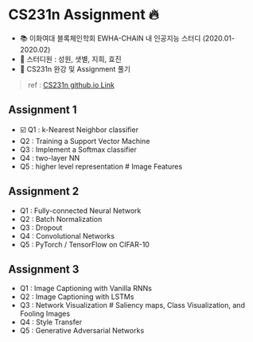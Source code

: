 # CS231n Assignment :fire:

- :books: 이화여대 블록체인학회 EWHA-CHAIN 내 인공지능 스터디 (2020.01-2020.02) 
- :running: 스터디원 : 성원, 샛별, 지희, 효진
- :dizzy: CS231n 완강 및 Assignment 풀기

> ref : [CS231n github.io Link](http://cs231n.github.io/assignments2019/assignment1/) 

## Assignment 1
- :ballot_box_with_check: Q1 : k-Nearest Neighbor classifier
- Q2 : Training a Support Vector Machine
- Q3 : Implement a Softmax classifier
- Q4 : two-layer NN
- Q5 : higher level representation # Image Features

## Assignment 2
- Q1 : Fully-connected Neural Network
- Q2 : Batch Normalization
- Q3 : Dropout
- Q4 : Convolutional Networks 
- Q5 : PyTorch / TensorFlow on CIFAR-10 

## Assignment 3
- Q1 : Image Captioning with Vanilla RNNs
- Q2 : Image Captioning with LSTMs
- Q3 : Network Visualization # Saliency maps, Class Visualization, and Fooling Images
- Q4 : Style Transfer
- Q5 : Generative Adversarial Networks
